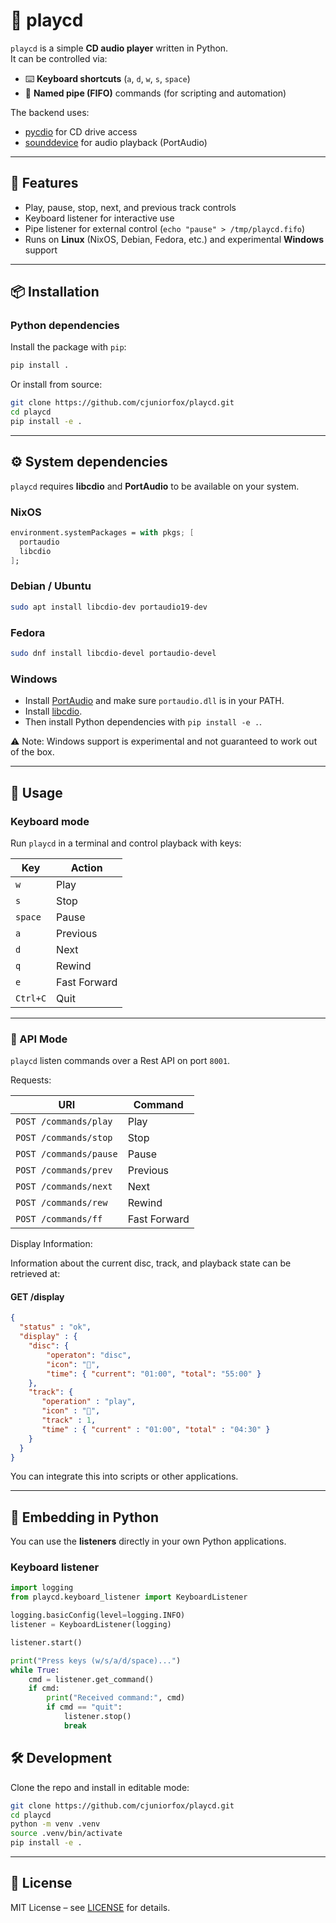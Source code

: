 # 🎵 playcd

`playcd` is a simple **CD audio player** written in Python.  
It can be controlled via:

- ⌨️ **Keyboard shortcuts** (`a`, `d`, `w`, `s`, `space`)  
- 📡 **Named pipe (FIFO)** commands (for scripting and automation)  

The backend uses:

- [pycdio](https://pypi.org/project/pycdio/) for CD drive access  
- [sounddevice](https://python-sounddevice.readthedocs.io/) for audio playback (PortAudio)  

---

## 🚀 Features

- Play, pause, stop, next, and previous track controls  
- Keyboard listener for interactive use  
- Pipe listener for external control (`echo "pause" > /tmp/playcd.fifo`)  
- Runs on **Linux** (NixOS, Debian, Fedora, etc.) and experimental **Windows** support  

---

## 📦 Installation

### Python dependencies

Install the package with `pip`:

```bash
pip install .
````

Or install from source:

```bash
git clone https://github.com/cjuniorfox/playcd.git
cd playcd
pip install -e .
```

---

## ⚙️ System dependencies

`playcd` requires **libcdio** and **PortAudio** to be available on your system.

### NixOS

```nix
environment.systemPackages = with pkgs; [
  portaudio
  libcdio
];
```

### Debian / Ubuntu

```bash
sudo apt install libcdio-dev portaudio19-dev
```

### Fedora

```bash
sudo dnf install libcdio-devel portaudio-devel
```

### Windows

- Install [PortAudio](http://www.portaudio.com/download.html) and make sure `portaudio.dll` is in your PATH.
- Install [libcdio](https://www.gnu.org/software/libcdio/).
- Then install Python dependencies with `pip install -e .`.

⚠️ Note: Windows support is experimental and not guaranteed to work out of the box.

---

## 🎹 Usage

### Keyboard mode

Run `playcd` in a terminal and control playback with keys:

| Key      | Action      |
| -------- | ------------|
| `w`      | Play        |
| `s`      | Stop        |
| `space`  | Pause       |
| `a`      | Previous    |
| `d`      | Next        |
| `q`      | Rewind      |
| `e`      | Fast Forward|
| `Ctrl+C` | Quit        |

---

### 📡 API Mode

`playcd` listen commands over a Rest API on port `8001`.

Requests:

| URI                   | Command      |
|-----------------------|--------------|
|`POST /commands/play`  | Play         |
|`POST /commands/stop`  | Stop         |
|`POST /commands/pause` | Pause        |
|`POST /commands/prev`  | Previous     |
|`POST /commands/next`  | Next         |
|`POST /commands/rew`   | Rewind       |
|`POST /commands/ff`    | Fast Forward |

Display Information:

Information about the current disc, track, and playback state can be retrieved at:

#### GET /display

```json
{
  "status" : "ok",
  "display" : {
    "disc": {
        "operaton": "disc",
        "icon": "",
        "time": { "current": "01:00", "total": "55:00" }
    },
    "track": {
       "operation" : "play",
       "icon" : "",
       "track" : 1,
       "time" : { "current" : "01:00", "total" : "04:30" }
    }
  }
}
```

You can integrate this into scripts or other applications.

---

## 🐍 Embedding in Python

You can use the **listeners** directly in your own Python applications.

### Keyboard listener

```python
import logging
from playcd.keyboard_listener import KeyboardListener

logging.basicConfig(level=logging.INFO)
listener = KeyboardListener(logging)

listener.start()

print("Press keys (w/s/a/d/space)...")
while True:
    cmd = listener.get_command()
    if cmd:
        print("Received command:", cmd)
        if cmd == "quit":
            listener.stop()
            break
```

## 🛠 Development

Clone the repo and install in editable mode:

```bash
git clone https://github.com/cjuniorfox/playcd.git
cd playcd
python -m venv .venv
source .venv/bin/activate
pip install -e .
```

---

## 🧾 License

MIT License – see [LICENSE](LICENSE) for details.
